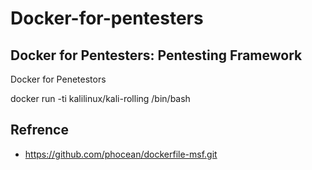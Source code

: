 # Docker-for-pentesters
## Docker for Pentesters: Pentesting Framework

Docker for Penetestors 

docker run -ti kalilinux/kali-rolling /bin/bash



## Refrence 
- https://github.com/phocean/dockerfile-msf.git